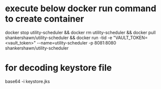 # execute below docker run command to create container
docker stop utility-scheduler && docker rm utility-scheduler && docker pull shankershawn/utility-scheduler && docker run -tid -e "VAULT_TOKEN=<vault_token>" --name=utility-scheduler -p 8081:8080 shankershawn/utility-scheduler

# for decoding keystore file
base64 -i keystore.jks